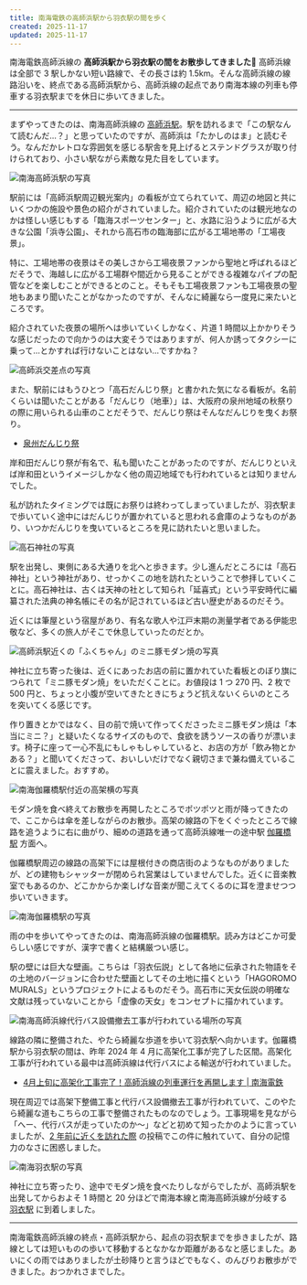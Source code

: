 ```yaml
---
title: 南海電鉄の高師浜駅から羽衣駅の間を歩く
created: 2025-11-17
updated: 2025-11-17
---
```


南海電鉄高師浜線の **高師浜駅から羽衣駅の間をお散歩してきました🚶** 高師浜線は全部で 3 駅しかない短い路線で、その長さは約 1.5km。そんな高師浜線の線路沿いを、終点である高師浜駅から、高師浜線の起点であり南海本線の列車も停車する羽衣駅までを休日に歩いてきました。

---

まずやってきたのは、南海高師浜線の [高師浜駅](https://www.nankai.co.jp/traffic/station/takashinohama.html)。駅を訪れるまで「この駅なんて読むんだ…？」と思っていたのですが、高師浜は「たかしのはま」と読むそう。なんだかレトロな雰囲気を感じる駅舎を見上げるとステンドグラスが取り付けられており、小さい駅ながら素敵な見た目をしています。

![南海高師浜駅の写真](9e700cf8-919f-43cb-c193-1b5270101b00)

駅前には「高師浜駅周辺観光案内」の看板が立てられていて、周辺の地図と共にいくつかの施設や景色の紹介がされていました。紹介されていたのは観光地なのかは怪しい感じもする「臨海スポーツセンター」と、水路に沿うように広がる大きな公園「浜寺公園」、それから高石市の臨海部に広がる工場地帯の「工場夜景」。

特に、工場地帯の夜景はその美しさから工場夜景ファンから聖地と呼ばれるほどだそうで、海越しに広がる工場群や間近から見ることができる複雑なパイプの配管などを楽しむことができるとのこと。そもそも工場夜景ファンも工場夜景の聖地もあまり聞いたことがなかったのですが、そんなに綺麗なら一度見に来たいところです。

紹介されていた夜景の場所へは歩いていくしかなく、片道 1 時間以上かかりそうな感じだったので向かうのは大変そうではありますが、何人か誘ってタクシーに乗って…とかすれば行けないことはない…ですかね？

![高師浜交差点の写真](d49288ac-3dd7-4e5b-59e3-4171929c1d00)

また、駅前にはもうひとつ「高石だんじり祭」と書かれた気になる看板が。名前くらいは聞いたことがある「だんじり（地車）」は、大阪府の泉州地域の秋祭りの際に用いられる山車のことだそうで、だんじり祭はそんなだんじりを曳くお祭り。

- [泉州だんじり祭](https://sdanjirim.jp/)

岸和田だんじり祭が有名で、私も聞いたことがあったのですが、だんじりといえば岸和田というイメージしかなく他の周辺地域でも行われているとは知りませんでした。

私が訪れたタイミングでは既にお祭りは終わってしまっていましたが、羽衣駅まで歩いていく途中にはだんじりが置かれていると思われる倉庫のようなものがあり、いつかだんじりを曳いているところを見に訪れたいと思いました。

![高石神社の写真](e2140f76-9518-4e82-a795-f9a7f7880c00)

駅を出発し、東側にある大通りを北へと歩きます。少し進んだところには「高石神社」という神社があり、せっかくこの地を訪れたということで参拝していくことに。高石神社は、古くは天神の社として知られ「延喜式」という平安時代に編纂された法典の神名帳にその名が記されているほど古い歴史があるのだそう。

近くには筆屋という宿屋があり、有名な歌人や江戸末期の測量学者である伊能忠敬など、多くの旅人がそこで休息していったのだとか。

![高師浜駅近くの「ふくちゃん」のミニ豚モダン焼の写真](e5954548-5470-419b-959c-045e1a5ca300)

神社に立ち寄った後は、近くにあったお店の前に置かれていた看板とのぼり旗につられて「ミニ豚モダン焼」をいただくことに。お値段は 1 つ 270 円、2 枚で 500 円と、ちょっと小腹が空いてきたときにちょうど抗えないくらいのところを突いてくる感じです。

作り置きとかではなく、目の前で焼いて作ってくださったミニ豚モダン焼は「本当にミニ？」と疑いたくなるサイズのもので、食欲を誘うソースの香りが漂います。椅子に座って一心不乱にもしゃもしゃしていると、お店の方が「飲み物とかある？」と聞いてくださって、おいしいだけでなく親切さまで兼ね備えていることに震えました。おすすめ。

![南海伽羅橋駅付近の高架横の写真](61fee21b-d727-41bc-0b41-c57eaad0f000)

モダン焼を食べ終えてお散歩を再開したところでポツポツと雨が降ってきたので、ここからは傘を差しながらのお散歩。高架の線路の下をくぐったところで線路を追うように右に曲がり、細めの道路を通って高師浜線唯一の途中駅 [伽羅橋駅](https://www.nankai.co.jp/traffic/station/kyarabashi.html) 方面へ。

伽羅橋駅周辺の線路の高架下には屋根付きの商店街のようなものがありましたが、どの建物もシャッターが閉められ営業はしていませんでした。近くに音楽教室でもあるのか、どこかからか楽しげな音楽が聞こえてくるのに耳を澄ませつつ歩いていきます。

![南海伽羅橋駅の写真](b14bbd95-0e0a-4bc3-cc62-b611261de700)

雨の中を歩いてやってきたのは、南海高師浜線の伽羅橋駅。読み方はどこか可愛らしい感じですが、漢字で書くと結構厳つい感じ。

駅の壁には巨大な壁画。こちらは「羽衣伝説」として各地に伝承された物語をその土地のバージョンに合わせた壁画としてその土地に描くという「HAGOROMO MURALS」というプロジェクトによるものだそう。高石市に天女伝説の明確な文献は残っていないことから「虚像の天女」をコンセプトに描かれています。

![南海高師浜線代行バス設備撤去工事が行われている場所の写真](4f607a00-5ca5-4d75-dbc9-77d045a76100)

線路の隣に整備された、やたら綺麗な歩道を歩いて羽衣駅へ向かいます。伽羅橋駅から羽衣駅の間は、昨年 2024 年 4 月に高架化工事が完了した区間。高架化工事が行われている最中は高師浜線は代行バスによる輸送が行われていました。

- [4月上旬に高架化工事完了！高師浜線の列車運行を再開します | 南海電鉄](https://www.nankai.co.jp/news/231221.html)

現在周辺では高架下整備工事と代行バス設備撤去工事が行われていて、このやたら綺麗な道もこちらの工事で整備されたものなのでしょう。工事現場を見ながら「へー、代行バスが走っていたのか～」などと初めて知ったかのように言っていましたが、[2 年前に近くを訪れた際](/blog/20231224/) の投稿でこの件に触れていて、自分の記憶力のなさに困惑しました。

![南海羽衣駅の写真](62b974ef-3534-47ac-e30c-42c79c435500)

神社に立ち寄ったり、途中でモダン焼を食べたりしながらでしたが、高師浜駅を出発してからおよそ 1 時間と 20 分ほどで南海本線と南海高師浜線が分岐する [羽衣駅](https://www.nankai.co.jp/traffic/station/hagoromo.html) に到着しました。

---

南海電鉄高師浜線の終点・高師浜駅から、起点の羽衣駅までを歩きましたが、路線としては短いものの歩いて移動するとなかなか距離があるなと感じました。あいにくの雨ではありましたが土砂降りと言うほどでもなく、のんびりお散歩ができました。おつかれさまでした。
